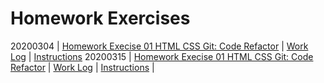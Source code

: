 # Homework Exercises

20200304 | [Homework Execise 01 HTML CSS Git: Code Refactor](../homework/docs/01/) | [Work Log](../homework/docs/01/ADJ_LOG.md) | [Instructions](../homework/docs/01/README.md)
20200315 | [Homework Execise 01 HTML CSS Git: Code Refactor](../homework/docs/02/portfolio.html) | [Work Log](../homework/docs/02/ADJ_LOG.md) | [Instructions](../homework/docs/02/README.md) | 
